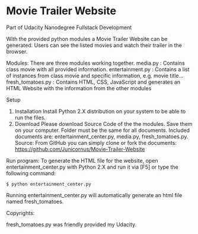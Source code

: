 # Movie Trailer Website
Part of Udacity Nanodegree Fullstack Development

With the provided python modules a Movie Trailer Website can be generated.
Users can see the listed movies and watch their trailer in the browser.

Modules:
There are three modules working together.
media.py : Contains class movie with all provided information.
entertainment.py : Contains a list of instances from class movie and specific information, e.g. movie title...
fresh_tomatoes.py : Contains HTML, CSS, JavaScript and generates an HTML Website with the information from the other modules


Setup
1. Installation
Install Python 2.X distribution on your system to be able to run the files.
2. Download
Please download Source Code of the the modules.
Save them on your computer. Folder must be the same for all documents.
Included documents are: entertainment_center.py, media.py, fresh_tomatoes.py.
Source: From GitHub you can simply clone or fork the documents: https://github.com/Junicornus/Movie-Trailer-Website

Run program:
To generate the HTML file for the website, open entertainment_center.py with Python 2.X and run it via [F5]
or type the following command:

    $ python entertainment_center.py

Running entertainment_center.py will automatically generate an html file named fresh_tomatoes.

Copyrights:

fresh_tomatoes.py was friendly provided my Udacity.
